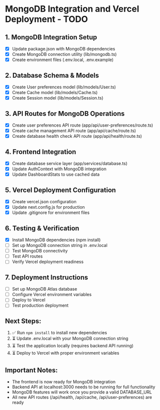 # MongoDB Integration and Vercel Deployment - TODO

## 1. MongoDB Integration Setup
- [x] Update package.json with MongoDB dependencies
- [x] Create MongoDB connection utility (lib/mongodb.ts)
- [x] Create environment files (.env.local, .env.example)

## 2. Database Schema & Models
- [x] Create User preferences model (lib/models/User.ts)
- [x] Create Cache model (lib/models/Cache.ts)
- [x] Create Session model (lib/models/Session.ts)

## 3. API Routes for MongoDB Operations
- [x] Create user preferences API route (app/api/user-preferences/route.ts)
- [x] Create cache management API route (app/api/cache/route.ts)
- [x] Create database health check API route (app/api/health/route.ts)

## 4. Frontend Integration
- [x] Create database service layer (app/services/database.ts)
- [x] Update AuthContext with MongoDB integration
- [x] Update DashboardStats to use cached data

## 5. Vercel Deployment Configuration
- [x] Create vercel.json configuration
- [x] Update next.config.js for production
- [x] Update .gitignore for environment files

## 6. Testing & Verification
- [x] Install MongoDB dependencies (npm install)
- [ ] Set up MongoDB connection string in .env.local
- [ ] Test MongoDB connectivity
- [ ] Test API routes
- [ ] Verify Vercel deployment readiness

## 7. Deployment Instructions
- [ ] Set up MongoDB Atlas database
- [ ] Configure Vercel environment variables
- [ ] Deploy to Vercel
- [ ] Test production deployment

## Next Steps:
1. ✅ Run `npm install` to install new dependencies
2. ⏳ Update .env.local with your MongoDB connection string
3. ⏳ Test the application locally (requires backend API running)
4. ⏳ Deploy to Vercel with proper environment variables

## Important Notes:
- The frontend is now ready for MongoDB integration
- Backend API at localhost:3000 needs to be running for full functionality
- MongoDB features will work once you provide a valid DATABASE_URL
- All new API routes (/api/health, /api/cache, /api/user-preferences) are ready
